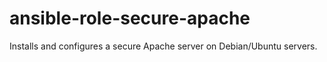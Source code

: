 # ansible-role-secure-apache
Installs and configures a secure Apache server on Debian/Ubuntu servers.
